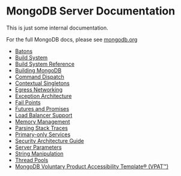 # MongoDB Server Documentation

This is just some internal documentation.

For the full MongoDB docs, please see [mongodb.org](http://www.mongodb.org/)

- [Batons](baton.md)
- [Build System](build_system.md)
- [Build System Reference](build_system_reference.md)
- [Building MongoDB](building.md)
- [Command Dispatch](command_dispatch.md)
- [Contextual Singletons](contexts.md)
- [Egress Networking](egress_networking.md)
- [Exception Architecture](exception_architecture.md)
- [Fail Points](fail_points.md)
- [Futures and Promises](futures_and_promises.md)
- [Load Balancer Support](load_balancer_support.md)
- [Memory Management](memory_management.md)
- [Parsing Stack Traces](parsing_stack_traces.md)
- [Primary-only Services](primary_only_service.md)
- [Security Architecture Guide](security_guide.md)
- [Server Parameters](server-parameters.md)
- [String Manipulation](string_manipulation.md)
- [Thread Pools](thread_pools.md)
- [MongoDB Voluntary Product Accessibility Template® (VPAT™)](vpat.md)
